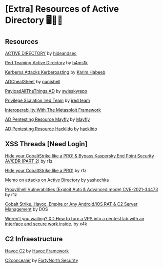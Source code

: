 # [Extra] Resources of Active Directory 🖥️👾🤓

## Resources
[ACTIVE DIRECTORY](https://hideandsec.sh/books/cheatsheets-82c/page/active-directory) by [hideandsec](https://hideandsec.sh/)

[Red Teaming Active Directory](https://h4ms1k.github.io/Red_Team_Active_Directory/#) by [h4ms1k](https://h4ms1k.github.io/)

[Kerberos Attacks Kerberoasting](https://nored0x.github.io/red-teaming/Kerberos-Attacks-Kerbroasting/) by [Karim Habeeb](https://nored0x.github.io/)

[ADCheatSheet](https://github.com/punishell/ADCheatSheet) by [punishell](https://github.com/punishell)

[PayloadAllTheThings AD](https://github.com/swisskyrepo/PayloadsAllTheThings/blob/master/Methodology%20and%20Resources/Active%20Directory%20Attack.md) by [swisskyrepo](https://github.com/swisskyrepo/)

[Privilege Scalation Ired Team](https://www.ired.team/offensive-security/privilege-escalation) by [ired team](https://www.ired.team)

[Interoperability With The Metasploit Framework](https://www.cobaltstrike.com/blog/interoperability-with-the-metasploit-framework)

[AD Pentesting Resource Mayfly](https://mayfly277.github.io/archives/) by [Mayfly](https://mayfly277.github.io/)

[AD Pentesting Resource Hacklido](https://hacklido.com/lists/6) by [hacklido](https://hacklido.com/)

## XSS Threads **[Need Login]**

[Hide your CobaltStrike like a PRO! & Bypass Kaspersky End Point Security AV/EDR (PART 2)](https://xss.is/threads/67273/) by r1z

[Hide your CobaltStrike like a PRO!](https://xss.is/threads/54879/) by r1z

[Memo on attacks on Active Directory](https://xss.is/threads/76406/) by yashechka

[ProxyShell Vulnerablities (Exploit Auto & Advanced mode) CVE-2021-34473](https://xss.is/threads/55507/) by r1z

[Cobalt Strike, Havoc, Empire or Any Android/iOS RAT & C2 Server Management](https://xss.is/threads/85960/) by DOS

[Weren't you waiting? XD How to turn a VPS into a pentest lab with an interface and secure work inside.](https://xss.is/threads/53632/) by x4k

## C2 Infraestructure

[Havoc C2](https://github.com/HavocFramework/Havoc) by [Havoc Framework](https://github.com/HavocFramework)

[C2concealer](https://github.com/FortyNorthSecurity/C2concealer) by [FortyNorth Security](https://github.com/FortyNorthSecurity)

